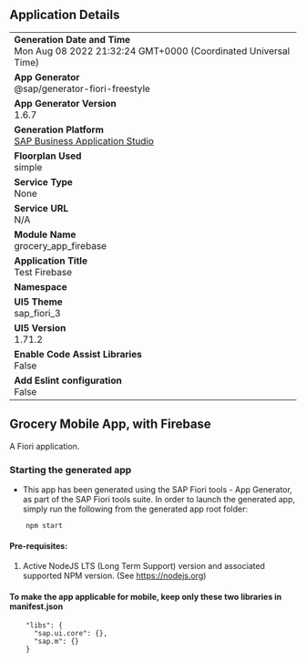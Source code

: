 ## Application Details
|               |
| ------------- |
|**Generation Date and Time**<br>Mon Aug 08 2022 21:32:24 GMT+0000 (Coordinated Universal Time)|
|**App Generator**<br>@sap/generator-fiori-freestyle|
|**App Generator Version**<br>1.6.7|
|**Generation Platform**<br>[SAP Business Application Studio](https://account.hanatrial.ondemand.com/trial/#/home/trial)|
|**Floorplan Used**<br>simple|
|**Service Type**<br>None|
|**Service URL**<br>N/A
|**Module Name**<br>grocery_app_firebase|
|**Application Title**<br>Test Firebase|
|**Namespace**<br>|
|**UI5 Theme**<br>sap_fiori_3|
|**UI5 Version**<br>1.71.2|
|**Enable Code Assist Libraries**<br>False|
|**Add Eslint configuration**<br>False|

## Grocery Mobile App, with Firebase

A Fiori application.

### Starting the generated app

-   This app has been generated using the SAP Fiori tools - App Generator, as part of the SAP Fiori tools suite.  In order to launch the generated app, simply run the following from the generated app root folder:

```
    npm start
```

#### Pre-requisites:

1. Active NodeJS LTS (Long Term Support) version and associated supported NPM version.  (See https://nodejs.org)



#### To make the app applicable for mobile, keep only these two libraries in manifest.json
```
    "libs": {
      "sap.ui.core": {},
      "sap.m": {}
    }
```
